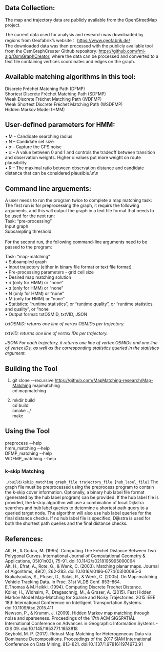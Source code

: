 Data Collection:
------------
The map and trajectory data are publicly available from the OpenStreetMap project. 

The current data used for analysis and research was downloaded by regions from Geofabrik’s website： https://www.geofabrik.de/<br />
The downloaded data was then processed with the publicly available tool from the OsmGraphCreater Github repository: https://github.com/fmi-alg/OsmGraphCreator, where the data can be processed and converted to a text file containing vertices coordinates and edges on the graph.

Available matching algorithms in this tool:
------------
Discrete Fréchet Matching Path (DFMP)
<br />Shortest Discrete Fréchet Matching Path (SDFMP)
<br />Weak Discrete Fréchet Matching Path (WDFMP)
<br />Weak Shortest Discrete Fréchet Matching Path (WSDFMP)
<br />Hidden Markov Model (HMM)

User-defined parameters for HMM:
------------
• M – Candidate searching radius<br />
• N – Candidate set size<br />
• 𝜎 – Capture the GPS noise<br />
• α – A value between 0 and 1 and controls the tradeoff between transition and observation weights. Higher α values put more weight on route plausibility.<br />
• R – The maximal ratio between observation distance and candidate distance
that can be considered plausible.\n\n


Command line arguements:
------------
A user needs to run the program twice to complete a map matching task:
The first run is for preprocessing the graph, it requirs the following arguments, and this will output the graph in a text file format that needs to be used for the next run:
<br />Task: “pre-processing”
<br />Input graph
<br />Subsampling threshold
<br /><br />For the second run, the following command-line arguments need to be passed to the program:

Task: “map-matching”
<br />• Subsampled graph
<br />• Input trajectory (either in binary file format or text file format)
<br />• Pre-processing parameters - grid cell size
<br />• Desired map matching solution
<br />• 𝜎 (only for HMM) or “none”
<br />• 𝛼 (only for HMM) or “none”
<br />• N (only for HMM) or “none”
<br />• M (only for HMM) or “none”
<br />• Statistics: “runtime statistics”, or “runtime quality”, or “runtime statistics and quality”, or “none
<br />• Output format: txtOSMID, txtVID, JSON


_txtOSMID: returns one line of vertex OSMIDs per trajectory._

_txtVID: returns one line of vertex IDs per trajectory._

_JSON: For each trajectory, it returns one line of vertex OSMIDs and one line of vertex IDs, as well as the corresponding statistics queried in the statistics argument._


Building the Tool
------------
1. git clone --recursive https://github.com/MapMatching-research/Map-Matching mapmatching \
cd mapmatching

2. mkdir build
<br />cd build
<br />cmake ../
<br />make

Using the Tool
------------
preprocess --help \
hmm_matching --help \
DFMP_matching --help \
WDFMP_matching --help 

### k-skip Matching
`./build/kskip_matching graph_file trajectory_file [hub_label_file]`
The graph file must be preprocessed using the preprocess program to contain the k-skip cover information.
Optionally, a binary hub label file format (generated by the hub label program) can be provided.
If the hub label file is provided, the k-skip algorithm will use a combination of local Dijkstra searches
and hub label queries to determine a shortest path query to a queried target node. The algorithm will
also use hub label queries for the final distance checks. If no hub label file is specified, Dijkstra is
used for both the shortest path queries and the final distance checks.

References:
------------
Alt, H., & Godau, M. (1995). Computing The Fréchet Distance Between Two Polygonal Curves. International Journal of Computational Geometry & Applications, 05(01n02), 75-91. doi:10.1142/s0218195995000064
<br />Alt, H., Efrat, A., Rote, G., & Wenk, C. (2003). Matching planar maps. Journal of Algorithms, 49(2), 262-283. doi:10.1016/s0196-6774(03)00085-3
<br />Brakatsoulas, S., Pfoser, D., Salas, R., & Wenk, C. (2005). On Map-matching Vehicle Tracking Data. In Proc. 31st VLDB Conf. 853–864.
<br />E.Thomas & M.Heikki. (1994). Computing Discrete Frechet Distance.
<br />Koller, H., Widhalm, P., Dragaschnig, M., & Graser, A. (2015). Fast Hidden Markov Model Map-Matching for Sparse and Noisy Trajectories. 2015 IEEE 18th International Conference on Intelligent Transportation Systems. doi:10.1109/itsc.2015.411
<br />Newson, P., & Krumm, J. (2009). Hidden Markov map matching through noise and sparseness. Proceedings of the 17th ACM SIGSPATIAL International Conference on Advances in Geographic Information Systems - GIS 09. doi:10.1145/1653771.1653818
<br />Seybold, M. P. (2017). Robust Map Matching for Heterogeneous Data via Dominance Decompositions. Proceedings of the 2017 SIAM International Conference on Data Mining, 813-821. doi:10.1137/1.9781611974973.91
